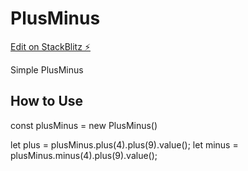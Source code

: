 # PlusMinus

[Edit on StackBlitz ⚡️](https://stackblitz.com/edit/js-vjjigi)

Simple PlusMinus

## How to Use

const plusMinus = new PlusMinus()

let plus = plusMinus.plus(4).plus(9).value();
let minus = plusMinus.minus(4).plus(9).value();
